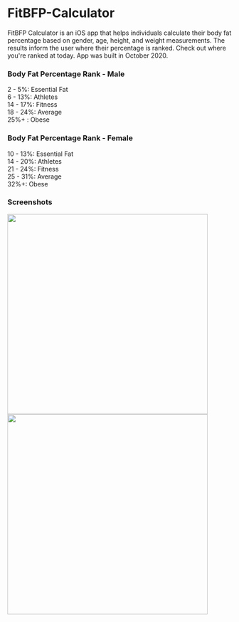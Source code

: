 # FitBFP-Calculator
FitBFP Calculator is an iOS app that helps individuals calculate their body fat percentage based on gender, age, height, and weight measurements. The results inform the user where their percentage is ranked. Check out where you're ranked at today. App was built in October 2020.


### Body Fat Percentage Rank - Male

2 - 5%: Essential Fat\
6 - 13%: Athletes\
14 - 17%: Fitness\
18 - 24%: Average\
25%+ : Obese

### Body Fat Percentage Rank - Female

10 - 13%: Essential Fat\
14 - 20%: Athletes\
21 - 24%: Fitness\
25 - 31%: Average\
32%+: Obese

### Screenshots
<img src="https://user-images.githubusercontent.com/46203817/98313549-b611a880-1f99-11eb-927d-cc156061958d.png" width="450" height="450"/> <img src="https://user-images.githubusercontent.com/46203817/98313599-d2ade080-1f99-11eb-91de-789234d9bca9.png" width="450" height="450"/> 
